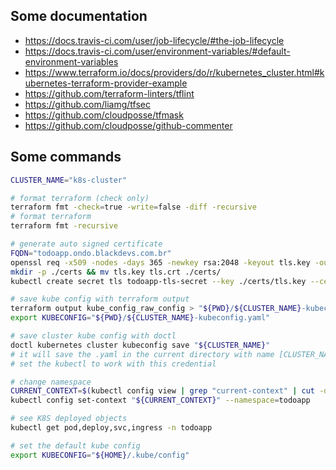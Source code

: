 ## Some documentation

- https://docs.travis-ci.com/user/job-lifecycle/#the-job-lifecycle
- https://docs.travis-ci.com/user/environment-variables/#default-environment-variables
- https://www.terraform.io/docs/providers/do/r/kubernetes_cluster.html#kubernetes-terraform-provider-example
- https://github.com/terraform-linters/tflint
- https://github.com/liamg/tfsec
- https://github.com/cloudposse/tfmask
- https://github.com/cloudposse/github-commenter

## Some commands

```bash
CLUSTER_NAME="k8s-cluster"

# format terraform (check only)
terraform fmt -check=true -write=false -diff -recursive
# format terraform
terraform fmt -recursive

# generate auto signed certificate
FQDN="todoapp.ondo.blackdevs.com.br"
openssl req -x509 -nodes -days 365 -newkey rsa:2048 -keyout tls.key -out tls.crt -subj "/CN=$FQDN/O=$FQDN"
mkdir -p ./certs && mv tls.key tls.crt ./certs/
kubectl create secret tls todoapp-tls-secret --key ./certs/tls.key --cert ./certs/tls.crt --namespace default --dry-run --output yaml > ./todoapp-tls-secret.yaml

# save kube config with terraform output
terraform output kube_config_raw_config > "${PWD}/${CLUSTER_NAME}-kubeconfig.yaml"
export KUBECONFIG="${PWD}/${CLUSTER_NAME}-kubeconfig.yaml"

# save cluster kube config with doctl
doctl kubernetes cluster kubeconfig save "${CLUSTER_NAME}"
# it will save the .yaml in the current directory with name [CLUSTER_NAME]-kubeconfig.yaml and
# set the kubectl to work with this credential

# change namespace
CURRENT_CONTEXT=$(kubectl config view | grep "current-context" | cut -d ":" -f2 | tr -d ' ')
kubectl config set-context "${CURRENT_CONTEXT}" --namespace=todoapp

# see K8S deployed objects
kubectl get pod,deploy,svc,ingress -n todoapp

# set the default kube config
export KUBECONFIG="${HOME}/.kube/config"
```
